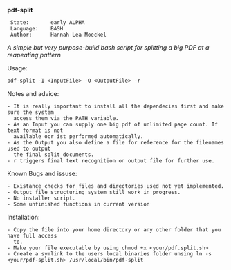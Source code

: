                                                                                                
   **pdf-split**                                                                                 
       
     State:       early ALPHA                                                                     
     Language:    BASH                                                                            
     Author:      Hannah Lea Moeckel                                                              
                                                                                               




_A simple but very purpose-build bash script for splitting a big PDF at a reapeating pattern_

  Usage:
  
    pdf-split -I <InputFile> -O <OutputFile> -r
    
  
  Notes and advice:
  
    - It is really important to install all the dependecies first and make sure the system
      access them via the PATH variable.
    - As an Input you can supply one big pdf of unlimited page count. If text format is not 
      available ocr ist performed automatically.
    - As the Output you also define a file for reference for the filenames used to output 
      the final split documents.
    - r triggers final text recognition on output file for further use.
      
  Known Bugs and issuse:
  
    - Existance checks for files and directories used not yet implemented.
    - Output file structuring system still work in progress.
    - No installer script.
    - Some unfinished functions in current version
    
  Installation:
   
    - Copy the file into your home directory or any other folder that you have full access 
      to.
    - Make your file executable by using chmod +x <your/pdf.split.sh>
    - Create a symlink to the users local binaries folder unsing ln -s <your/pdf-split.sh> /usr/local/bin/pdf-split
